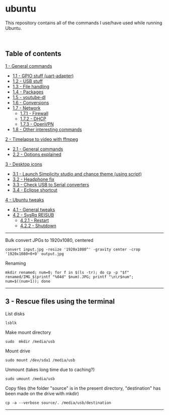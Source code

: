 # ubuntu

This repository contains all of the commands I use/have used while running Ubuntu.

<br/>

## Table of contents

[1 - General commands](1-general-commands.md#1---general-commands)
- [1.1 - GPIO stuff (µart-adapter)](1-general-commands.md#11---gpio-stuff-µart-adapter)
- [1.2 - USB stuff](1-general-commands.md#12---usb-stuff)
- [1.3 - File handling](1-general-commands.md#13---file-handling)
- [1.4 - Packages](1-general-commands.md#14---packages)
- [1.5 - youtube-dl](1-general-commands.md#15---youtube-dl)
- [1.6 - Conversions](1-general-commands.md#16---conversions)
- [1.7 - Network](1-general-commands.md#17---network)
    - [1.7.1 - Firewall](1-general-commands.md#171---firewall)
    - [1.7.2 - DHCP](1-general-commands.md#172---dhcp)
    - [1.7.3 - OpenVPN](1-general-commands.md#173---openvpn)
- [1.8 - Other interesting commands](1-general-commands.md#18---other-interesting-commands)

[2 - Timelapse to video with ffmpeg](2-timelapse-ffmpeg.md#2---timelapse-to-video-with-ffmpeg)
- [2.1 - General commands](2-timelapse-ffmpeg.md#21---general-commands)
- [2.2 - Options explained](2-timelapse-ffmpeg.md#22---options-explained)

[3 - Desktop icons](3-desktop-icons.md#3---desktop-icons)
- [3.1 - Launch Simplicity studio and chance theme (using script)](3-desktop-icons.md#31---launch-simplicity-studio-and-chance-theme-using-script)
- [3.2 - Headphone fix](3-desktop-icons.md#32---headphone-fix)
- [3.3 - Check USB to Serial converters](3-desktop-icons.md#33---check-usb-to-serial-converters)
- [3.4 - Eclipse shortcut](3-desktop-icons.md#34---eclipse-shortcut)

[4 - Ubuntu tweaks](4-ubuntu-tweaks.md#4---ubuntu-tweaks)
- [4.1 - General tweaks](4-ubuntu-tweaks.md#41---general-tweaks)
- [4.2 - SysRq REISUB](4-ubuntu-tweaks.md#42---sysrq-reisub)
    - [4.2.1 - Restart](4-ubuntu-tweaks.md#421---restart)
    - [4.2.2 - Shutdown](4-ubuntu-tweaks.md#422---shutdown)


------

Bulk convert JPGs to 1920x1080, centered
```
convert input.jpg -resize '1920x1080^' -gravity center -crop '1920x1080+0+0' output.jpg
```

Renaming
```
mkdir renamed; num=0; for f in $(ls -tr); do cp -p "$f" renamed/IMG_$(printf "%04d" $num).JPG; printf "\n\r$num"; num=$((num+1)); done
```



------

## 3 - Rescue files using the terminal

List disks
```
lsblk
```

Make mount directory
```
sudo  mkdir /media/usb
```

Mount drive
```
sudo mount /dev/sda1 /media/usb
```

Unmount (takes long time due to caching?)
```
sudo umount /media/usb
```

Copy files (the folder "source" is in the present directory, "destination" has been made on the drive with mkdir)
```
cp -a --verbose source/. /media/usb/destination
```

------
